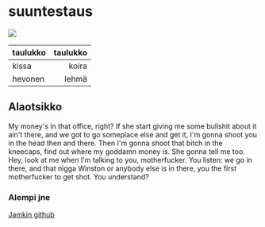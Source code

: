 # suuntestaus

![](https://upload.wikimedia.org/wikipedia/fi/2/2e/Alanwake.jpg)

|taulukko |taulukko |
|:----|----:|
|kissa|koira|
|hevonen|lehmä|
## Alaotsikko

My money's in that office, right? If she start giving me some bullshit about it ain't there, and we got to go someplace else and get it, I'm gonna shoot you in the head then and there. Then I'm gonna shoot that bitch in the kneecaps, find out where my goddamn money is. She gonna tell me too. Hey, look at me when I'm talking to you, motherfucker. You listen: we go in there, and that nigga Winston or anybody else is in there, you the first motherfucker to get shot. You understand?

### Alempi jne

[Jamkin github](http://jamk-it.github.io/)
